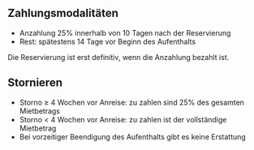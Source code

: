 
## Zahlungsmodalitäten

- Anzahlung 25% innerhalb von 10 Tagen nach der Reservierung
- Rest: spätestens 14 Tage vor Beginn des Aufenthalts

Die Reservierung ist erst definitiv, wenn die Anzahlung bezahlt ist.

## Stornieren

- Storno ≥ 4 Wochen vor Anreise: zu zahlen sind 25% des gesamten Mietbetrags
- Storno < 4 Wochen vor Anreise: zu zahlen ist der vollständige Mietbetrag
- Bei vorzeitiger Beendigung des Aufenthalts gibt es keine Erstattung
